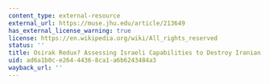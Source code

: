 ```yaml
---
content_type: external-resource
external_url: https://muse.jhu.edu/article/213649
has_external_license_warning: true
license: https://en.wikipedia.org/wiki/All_rights_reserved
status: ''
title: Osirak Redux? Assessing Israeli Capabilities to Destroy Iranian Nuclear Facilities
uid: ad6a1b0c-e264-4436-8ca1-a6b6243484a3
wayback_url: ''
---
```

